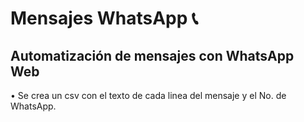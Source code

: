 # Mensajes WhatsApp 📞

## Automatización de mensajes con WhatsApp Web

• Se crea un csv con el texto de cada linea del mensaje y el No. de WhatsApp.
